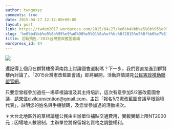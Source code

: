 ```yaml
---
author: twngoxyz
comments: true
date: 2015-04-27 12:12:00+00:00
layout: post
link: https://twdem2017.wordpress.com/2015/04/27/%e6%b4%bb%e5%8b%95%e9%a0%90%e5%91%8a%ef%bc%8f2015%e5%8f%b0%e7%81%a3%e6%86%b2%e6%94%b9%e8%97%8d%e5%9c%96%e6%9c%83%e8%ad%b0/
slug: '%e6%b4%bb%e5%8b%95%e9%a0%90%e5%91%8a%ef%bc%8f2015%e5%8f%b0%e7%81%a3%e6%86%b2%e6%94%b9%e8%97%8d%e5%9c%96%e6%9c%83%e8%ad%b0'
title: 活動預告／2015台灣憲改藍圖會議
wordpress_id: 84
---
```


[![](https://twdem2017.files.wordpress.com/2015/04/3b648-banner_500x250cm.jpg)](http://www.new-tw.org/2015/04/2015.html)

  
還記得上個月在群賢樓旁濟南路上討論國會選制嗎？下一步，我們要直接進到群賢樓內討論了。「2015台灣憲改藍圖會議」即將展開，活動詳情請見[公民憲政推動聯盟官網](http://www.new-tw.org/2015/04/2015.html)。  
  
只要您曾經參加過任一場草根論壇及其主持培訓，這次有意參加5/2憲改藍圖會議，請來信civilconvention@gmail.com，主旨「報名5/2憲改藍圖會議草根論壇代表」，註明您的姓名與手機號碼，及您曾參加過的活動場次。  
  
＊大台北地區外的草根論壇公民由主辦單位補貼交通費用，實報實銷上限NT2000元；因場地人數限制，主辦單位將保留報名資格之調整權利。
